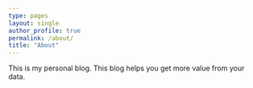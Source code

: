 ```yaml
---
type: pages
layout: single
author_profile: true
permalink: /about/
title: "About"
---
```


This is my personal blog. This blog helps you get more value from your data. 